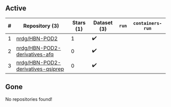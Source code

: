 ## Active
| # | Repository (3) | Stars (1) | Dataset (3) | `run` | `containers-run` |
| --- | --- | --- | --- | --- | --- |
| 1 | [nrdg/HBN-POD2](https://github.com/nrdg/HBN-POD2) | 1 | :heavy_check_mark: |  |  |
| 2 | [nrdg/HBN-POD2-derivatives-afq](https://github.com/nrdg/HBN-POD2-derivatives-afq) | 0 | :heavy_check_mark: |  |  |
| 3 | [nrdg/HBN-POD2-derivatives-qsiprep](https://github.com/nrdg/HBN-POD2-derivatives-qsiprep) | 0 | :heavy_check_mark: |  |  |

## Gone
No repositories found!
